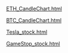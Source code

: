 
[ETH_CandleChart.html](https://htmlpreview.github.io/?https://raw.githubusercontent.com/altayavci/DataAnalysis/main/plots/eth_candlechart.html)

[BTC_CandleChart.html](https://htmlpreview.github.io/?https://raw.githubusercontent.com/altayavci/DataAnalysis/main/plots/btc_candlechart.html)

[Tesla_stock.html](https://htmlpreview.github.io/?https://raw.githubusercontent.com/altayavci/DataAnalysis/main/plots/tesla_figure.html)

[GameStop_stock.html](https://htmlpreview.github.io/?https://raw.githubusercontent.com/altayavci/DataAnalysis/main/plots/gamestp_figure.html)


